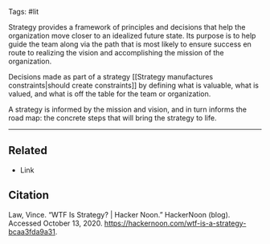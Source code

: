 Tags: #lit 

Strategy provides a framework of principles and decisions that help the organization move closer to an idealized future state. Its purpose is to help guide the team along via the path that is most likely to ensure success en route to realizing the vision and accomplishing the mission of the organization. 

Decisions made as part of a strategy [[Strategy manufactures constraints|should create constraints]] by defining what is valuable, what is valued, and what is off the table for the team or organization. 

A strategy is informed by the mission and vision, and in turn informs the road map: the concrete steps that will bring the strategy to life.

---
## Related
- Link

## Citation
Law, Vince. “WTF Is Strategy? | Hacker Noon.” HackerNoon (blog). Accessed October 13, 2020. https://hackernoon.com/wtf-is-a-strategy-bcaa3fda9a31.
